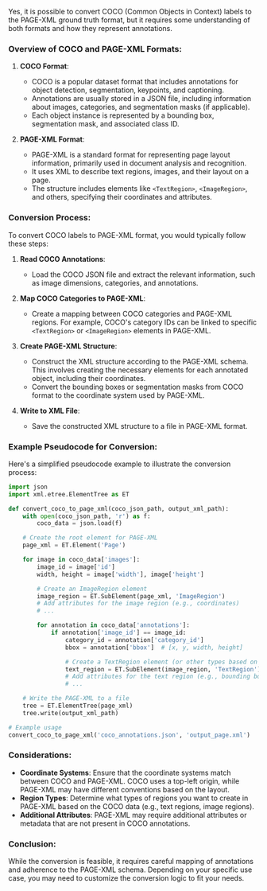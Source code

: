 Yes, it is possible to convert COCO (Common Objects in Context) labels to the PAGE-XML ground truth format, but it requires some understanding of both formats and how they represent annotations.

### Overview of COCO and PAGE-XML Formats:

1. **COCO Format**:
   - COCO is a popular dataset format that includes annotations for object detection, segmentation, keypoints, and captioning.
   - Annotations are usually stored in a JSON file, including information about images, categories, and segmentation masks (if applicable).
   - Each object instance is represented by a bounding box, segmentation mask, and associated class ID.

2. **PAGE-XML Format**:
   - PAGE-XML is a standard format for representing page layout information, primarily used in document analysis and recognition.
   - It uses XML to describe text regions, images, and their layout on a page.
   - The structure includes elements like `<TextRegion>`, `<ImageRegion>`, and others, specifying their coordinates and attributes.

### Conversion Process:

To convert COCO labels to PAGE-XML format, you would typically follow these steps:

1. **Read COCO Annotations**:
   - Load the COCO JSON file and extract the relevant information, such as image dimensions, categories, and annotations.

2. **Map COCO Categories to PAGE-XML**:
   - Create a mapping between COCO categories and PAGE-XML regions. For example, COCO's category IDs can be linked to specific `<TextRegion>` or `<ImageRegion>` elements in PAGE-XML.

3. **Create PAGE-XML Structure**:
   - Construct the XML structure according to the PAGE-XML schema. This involves creating the necessary elements for each annotated object, including their coordinates.
   - Convert the bounding boxes or segmentation masks from COCO format to the coordinate system used by PAGE-XML.

4. **Write to XML File**:
   - Save the constructed XML structure to a file in PAGE-XML format.

### Example Pseudocode for Conversion:

Here's a simplified pseudocode example to illustrate the conversion process:

```python
import json
import xml.etree.ElementTree as ET

def convert_coco_to_page_xml(coco_json_path, output_xml_path):
    with open(coco_json_path, 'r') as f:
        coco_data = json.load(f)

    # Create the root element for PAGE-XML
    page_xml = ET.Element('Page')

    for image in coco_data['images']:
        image_id = image['id']
        width, height = image['width'], image['height']

        # Create an ImageRegion element
        image_region = ET.SubElement(page_xml, 'ImageRegion')
        # Add attributes for the image region (e.g., coordinates)
        # ...

        for annotation in coco_data['annotations']:
            if annotation['image_id'] == image_id:
                category_id = annotation['category_id']
                bbox = annotation['bbox']  # [x, y, width, height]

                # Create a TextRegion element (or other types based on your needs)
                text_region = ET.SubElement(image_region, 'TextRegion')
                # Add attributes for the text region (e.g., bounding box coordinates)
                # ...

    # Write the PAGE-XML to a file
    tree = ET.ElementTree(page_xml)
    tree.write(output_xml_path)

# Example usage
convert_coco_to_page_xml('coco_annotations.json', 'output_page.xml')
```

### Considerations:
- **Coordinate Systems**: Ensure that the coordinate systems match between COCO and PAGE-XML. COCO uses a top-left origin, while PAGE-XML may have different conventions based on the layout.
- **Region Types**: Determine what types of regions you want to create in PAGE-XML based on the COCO data (e.g., text regions, image regions).
- **Additional Attributes**: PAGE-XML may require additional attributes or metadata that are not present in COCO annotations.

### Conclusion:
While the conversion is feasible, it requires careful mapping of annotations and adherence to the PAGE-XML schema. Depending on your specific use case, you may need to customize the conversion logic to fit your needs.
